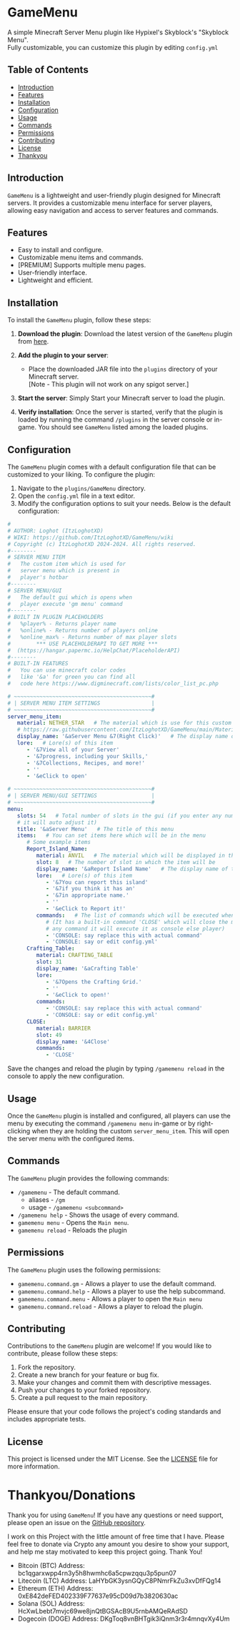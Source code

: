 # GameMenu

A simple Minecraft Server Menu plugin like Hypixel's Skyblock's "Skyblock Menu".<br>
Fully customizable, you can customize this plugin by editing `config.yml`

## Table of Contents
- [Introduction](#introduction)
- [Features](#features)
- [Installation](#installation)
- [Configuration](#configuration)
- [Usage](#usage)
- [Commands](#commands)
- [Permissions](#permissions)
- [Contributing](#contributing)
- [License](#license)
- [Thankyou](#thankyoudonations)

## Introduction

`GameMenu` is a lightweight and user-friendly plugin designed for Minecraft servers. It provides a customizable menu interface for server players, allowing easy navigation and access to server features and commands.

## Features

- Easy to install and configure.
- Customizable menu items and commands.
- [PREMIUM] Supports multiple menu pages.
- User-friendly interface.
- Lightweight and efficient.

## Installation

To install the `GameMenu` plugin, follow these steps:

1. **Download the plugin**: Download the latest version of the `GameMenu` plugin from [here](https://hangar.papermc.io/ItzLoghotXD/GameMenu).

2. **Add the plugin to your server**:
    - Place the downloaded JAR file into the `plugins` directory of your Minecraft server.<br>
[Note - This plugin will not work on any spigot server.]

3. **Start the server**: Simply Start your Minecraft server to load the plugin.

4. **Verify installation**: Once the server is started, verify that the plugin is loaded by running the command `/plugins` in the server console or in-game. You should see `GameMenu` listed among the loaded plugins.

## Configuration

The `GameMenu` plugin comes with a default configuration file that can be customized to your liking. To configure the plugin:

1. Navigate to the `plugins/GameMenu` directory.
2. Open the `config.yml` file in a text editor.
3. Modify the configuration options to suit your needs. Below is the default configuration:

```yaml
#
# AUTHOR: Loghot (ItzLoghotXD)
# WIKI: https://github.com/ItzLoghotXD/GameMenu/wiki
# Copyright (c) ItzLoghotXD 2024-2024. All rights reserved.
#--------
# SERVER MENU ITEM
#   The custom item which is used for
#   server menu which is present in
#   player's hotbar
#--------
# SERVER MENU/GUI
#   The default gui which is opens when
#   player execute 'gm menu' command
#--------
# BUILT IN PLUGIN PLACEHOLDERS
#   %player% - Returns player name
#   %online% - Returns number of players online
#   %online_max% - Returns number of max player slots
#        *** USE PLACEHOLDERAPI TO GET MORE ***
#  (https://hangar.papermc.io/HelpChat/PlaceholderAPI)
#--------
# BUILT-IN FEATURES
#   You can use minecraft color codes
#   like '&a' for green you can find all
#   code here https://www.digminecraft.com/lists/color_list_pc.php

# ~~~~~~~~~~~~~~~~~~~~~~~~~~~~~~~~~~~~~~~~~~~#
# | SERVER MENU ITEM SETTINGS                |
# ~~~~~~~~~~~~~~~~~~~~~~~~~~~~~~~~~~~~~~~~~~~#
server_menu_item:
   material: NETHER_STAR   # The material which is use for this custom item. (you can find all item names here
   # https://raw.githubusercontent.com/ItzLoghotXD/GameMenu/main/Materials.txt)
   display_name: '&aServer Menu &7(Right Click)'   # The display name of this item
   lore:   # Lore(s) of this item
      - '&7View all of your Server'
      - '&7progress, including your Skills,'
      - '&7Collections, Recipes, and more!'
      - ''
      - '&eClick to open'

# ~~~~~~~~~~~~~~~~~~~~~~~~~~~~~~~~~~~~~~~~~~~#
# | SERVER MENU/GUI SETTINGS                 |
# ~~~~~~~~~~~~~~~~~~~~~~~~~~~~~~~~~~~~~~~~~~~#
menu:
   slots: 54   # Total number of slots in the gui (if you enter any number which is not divisible by 9
   # it will auto adjust it)
   title: '&aServer Menu'   # The title of this menu
   items:   # You can set items here which will be in the menu
      # Some example items
      Report_Island_Name:
         material: ANVIL   # The material which will be displayed in the menu for this item
         slot: 8   # The number of slot in which the item will be
         display_name: '&aReport Island Name'   # The display name of this item
         lore:   # Lore(s) of this item
            - '&7You can report this island'
            - '&7if you think it has an'
            - '&7in appropriate name.'
            - ''
            - '&eClick to Report it!'
         commands:   # The list of commands which will be executed when the player will right/left click on it
            # (It has a built-in command 'CLOSE' which will close the menu and if you put 'CONSOLE: ' in before
            # any command it will execute it as console else player)
            - 'CONSOLE: say replace this with actual command'
            - 'CONSOLE: say or edit config.yml'
      Crafting_Table:
         material: CRAFTING_TABLE
         slot: 31
         display_name: '&aCrafting Table'
         lore:
            - '&7Opens the Crafting Grid.'
            - ''
            - '&eClick to open!'
         commands:
            - 'CONSOLE: say replace this with actual command'
            - 'CONSOLE: say or edit config.yml'
      CLOSE:
         material: BARRIER
         slot: 49
         display_name: '&4Close'
         commands:
            - 'CLOSE'
```

Save the changes and reload the plugin by typing `/gamemenu reload` in the console to apply the new configuration.

## Usage

Once the `GameMenu` plugin is installed and configured, all players can use the menu by executing the command `/gamemenu menu` in-game or by right-clicking when they are holding the custom `server_menu_item`. This will open the server menu with the configured items.

## Commands

The `GameMenu` plugin provides the following commands:
* `/gamemenu` - The default command.
  * aliases - `/gm`
  * usage - `/gamemenu <subcommand>`
* `/gamemenu help` - Shows the usage of every command.
* `gamemenu menu` - Opens the `Main menu`.
* `gamemenu reload` - Reloads the plugin

## Permissions

The `GameMenu` plugin uses the following permissions:

* `gamemenu.command.gm` - Allows a player to use the default command.
* `gamemenu.command.help` - Allows a player to use the help subcommand.
* `gamemenu.command.menu` - Allows a player to open the `Main menu`
* `gamemenu.command.reload` - Allows a player to reload the plugin.

## Contributing
Contributions to the `GameMenu` plugin are welcome! If you would like to contribute, please follow these steps:

1. Fork the repository. 
2. Create a new branch for your feature or bug fix. 
3. Make your changes and commit them with descriptive messages. 
4. Push your changes to your forked repository. 
5. Create a pull request to the main repository.

Please ensure that your code follows the project's coding standards and includes appropriate tests.

## License

This project is licensed under the MIT License. See the [LICENSE](LICENSE) file for more information.

# Thankyou/Donations

Thank you for using `GameMenu`! If you have any questions or need support, please open an issue on the [GitHub repository](https://github.com/ItzLoghotXD/GameMenu/issues).

I work on this Project with the little amount of free time that I have. Please feel free to donate via Crypto any amount you desire to show your support, and help me stay motivated to keep this project going. Thank You!<br>
* Bitcoin (BTC) Address: bc1qgarxwpp4rn3y5h8hwmhc6a5cpwzqqu3p5pun07
* Litecoin (LTC) Address: LaHYbGK3ysnGQyC8PNmrFkZu3xvDfFQg14
* Ethereum (ETH) Address: 0xE842deFED402339F77637e95cD09d7b3820630ac
* Solana (SOL) Address: HcXwLbebt7mvjc69we8jnQtBGSAcB9U5rnbAMQeRAdSD
* Dogecoin (DOGE) Address: DKgToq8vnBHTgik3iQnm3r3r4mnqvXy4Um

